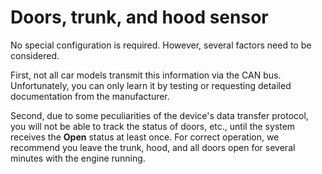 # Doors, trunk, and hood sensor



No special configuration is required. However, several factors need to be considered.

First, not all car models transmit this information via the CAN bus. Unfortunately, you can only learn it by testing or requesting detailed documentation from the manufacturer.

Second, due to some peculiarities of the device's data transfer protocol, you will not be able to track the status of doors, etc., until the system receives the **Open** status at least once. For correct operation, we recommend you leave the trunk, hood, and all doors open for several minutes with the engine running.
